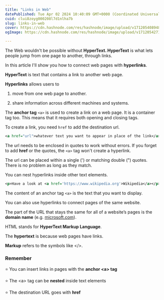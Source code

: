 ```yaml
---
title: "Links in Web"
datePublished: Tue Apr 02 2024 10:40:09 GMT+0000 (Coordinated Universal Time)
cuid: clui8zoyg000208l7d1nlha7b
slug: links-in-web
cover: https://cdn.hashnode.com/res/hashnode/image/upload/v1712054089489/87bb0c6f-f42e-4219-9306-e539db686780.jpeg
ogImage: https://cdn.hashnode.com/res/hashnode/image/upload/v1712054271077/d592577c-793c-4413-98dd-d933aabd056d.jpeg

---
```


The Web wouldn't be possible without **HyperText. HyperText** is what lets people jump from one page to another, through links.

In this article I'll show you how to connect web pages with **hyperlinks**.

**HyperText** is text that contains a link to another web page.

**Hyperlinks** allows users to

1. move from one web page to another.
    
2. share information across different machines and systems.
    

The **anchor tag** `<a>` is used to create a link on a web page. It is a container tag too. This means that it requires both opening and closing tags.

To create a link, you need `href` to add the destination url.

```xml
<a href="url">whatever text you want to appear in place of the link</a>
```

The url needs to be enclosed in quotes to work without errors. If you forget to add **href** or the quotes, the `<a>` tag won't create a hyperlink.

The url can be placed within a single (') or matching double (") quotes. There is no problem as long as they match.

You can nest hyperlinks inside other text elements.

```xml
<p>Have a look at <a href='https://www.wikipedia.org'>Wikipedia</a></p>
```

The content of an anchor tag `<a>` is the text that you want to display.

You can also use hyperlinks to connect pages of the same website.

The part of the URL that stays the same for all of a website’s pages is the **domain name** (e.g. [microsoft.com](http://sololearn.com)).

HTML stands for **HyperText Markup Language**.

The **hypertext** is because web pages have links.

**Markup** refers to the symbols like &lt;/&gt;.

### Remember 

⭐ You can insert links in pages with the **anchor &lt;a&gt; tag**

⭐ The &lt;a&gt; tag can be **nested** inside text elements

⭐ The destination URL goes with **href**